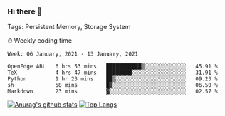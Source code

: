 ### Hi there 👋

Tags: Persistent Memory, Storage System

<!--

[![Anurag's github stats](https://github-readme-stats.vercel.app/api?username=wwyf)](https://github.com/anuraghazra/github-readme-stats)

[![Anurag's github stats](https://github-readme-stats.vercel.app/api?username=wwyf&count_private=true)](https://github.com/anuraghazra/github-readme-stats)


[![Top Langs](https://github-readme-stats.vercel.app/api/top-langs/?username=wwyf&count_private=true&&hide=jupyter%20notebook,html)](https://github.com/anuraghazra/github-readme-stats)



-->


⏱ Weekly coding time

<!--START_SECTION:waka-->
```text
Week: 06 January, 2021 - 13 January, 2021

OpenEdge ABL   6 hrs 53 mins   ███████████▒░░░░░░░░░░░░░   45.91 % 
TeX            4 hrs 47 mins   ████████░░░░░░░░░░░░░░░░░   31.91 % 
Python         1 hr 23 mins    ██▒░░░░░░░░░░░░░░░░░░░░░░   09.23 % 
sh             58 mins         █▓░░░░░░░░░░░░░░░░░░░░░░░   06.50 % 
Markdown       23 mins         ▓░░░░░░░░░░░░░░░░░░░░░░░░   02.57 % 
```
<!--END_SECTION:waka-->



[![Anurag's github stats](https://github-readme-stats.vercel.app/api?username=wwyf&count_private=true&show_icons=true&hide_border=true)](https://github.com/anuraghazra/github-readme-stats) [![Top Langs](https://github-readme-stats.vercel.app/api/top-langs/?username=wwyf&count_private=true&hide=jupyter%20notebook,html,OpenEdge%20ABL&langs_count=10&layout=compact&hide_border=true)](https://github.com/anuraghazra/github-readme-stats)

<!--

[![willianrod's wakatime stats](https://github-readme-stats.vercel.app/api/wakatime?username=wwyf)](https://github.com/anuraghazra/github-readme-stats)


-->
